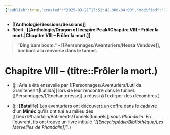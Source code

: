 ```yaml
---
{"publish":true,"created":"2025-03-21T13:52:42.000-04:00","modified":"2025-03-21T13:52:42.000-04:00","cssclasses":""}
---
```



- **[[Anthologie/Sessions/Sessions]]**
- **Récit · [[Anthologie/Dragon of Icespire Peak#Chapitre VIII – Frôler la mort.\|Chapitre VIII – Frôler la mort.]]**

> **"Bing bam boom."
> – [[Personnages/Aventuriers/Nessa Vendove]], tombant à la renverse dans le tunnel.**

# **Chapitre VIII –** (titre::**Frôler la mort.**)

- (j:: Aria a été ensevelie par [[Personnages/Aventuriers/Lutilda Graniteheart\|Lutilda]] lors de leur rencontre dans le tunnel. [[Personnages/L'Enchanteresse]] a réussi à l’extirper des décombres.)

- (j:: **[Bataille]** Les aventuriers ont découvert un coffre dans le cadavre d'un **Mimic** qu'ils ont tué au milieu des [[Lieux/Phandalin/Bâtiments/Tunnels\|tunnels]] sous *Phandalin*. En l'ouvrant, ils ont trouvé un livre intitulé *"[[Encyclopédie/Bibliothèque/Les Merveilles de Phandalin]]"*.)